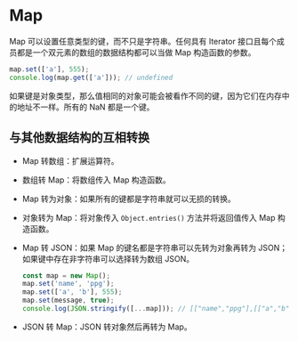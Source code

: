 # Map

Map 可以设置任意类型的键，而不只是字符串。任何具有 Iterator 接口且每个成员都是一个双元素的数组的数据结构都可以当做 Map 构造函数的参数。

```javascript
map.set(['a'], 555);
console.log(map.get(['a'])); // undefined
```

如果键是对象类型，那么值相同的对象可能会被看作不同的键，因为它们在内存中的地址不一样。所有的 NaN 都是一个键。

## 与其他数据结构的互相转换

- Map 转数组：扩展运算符。
- 数组转 Map：将数组传入 Map 构造函数。
- Map 转为对象：如果所有的键都是字符串就可以无损的转换。
- 对象转为 Map：将对象传入 `Object.entries()` 方法并将返回值传入 Map 构造函数。
- Map 转 JSON：如果 Map 的键名都是字符串可以先转为对象再转为 JSON；如果键中存在非字符串可以选择转为数组 JSON。

  ```javascript
  const map = new Map();
  map.set('name', 'ppg');
  map.set(['a', 'b'], 555);
  map.set(message, true);
  console.log(JSON.stringify([...map])); // [["name","ppg"],[["a","b"],555],[{"body":{"user":{"firstName":"zhuang"}}},true]]
  ```

- JSON 转 Map：JSON 转对象然后再转为 Map。
